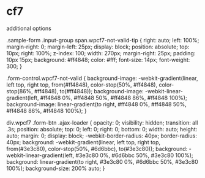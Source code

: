 # cf7
additional options



.sample-form .input-group span.wpcf7-not-valid-tip {
    right: auto;
    left: 100%;
    margin-right: 0;
    margin-left: 25px;
    display: block;
    position: absolute;
    top: 10px;
    right: 100%;
    z-index: 100;
    width: 270px;
    margin-right: 25px;
    padding: 10px 15px;
    background: #ff4848;
    color: #fff;
    font-size: 14px;
    font-weight: 300;
}

.form-control.wpcf7-not-valid {
    background-image: -webkit-gradient(linear, left top, right top, from(#ff4848), color-stop(50%, #ff4848), color-stop(86%, #ff4848), to(#ff4848));
    background-image: -webkit-linear-gradient(left, #ff4848 0%, #ff4848 50%, #ff4848 86%, #ff4848 100%);
    background-image: linear-gradient(to right, #ff4848 0%, #ff4848 50%, #ff4848 86%, #ff4848 100%);
}

div.wpcf7 .form-btn .ajax-loader {
    opacity: 0;
    visibility: hidden;
    transition: all .3s;
    position: absolute;
    top: 0;
    left: 0;
    right: 0;
    bottom: 0;
    width: auto;
    height: auto;
    margin: 0;
    display: block;
    -webkit-border-radius: 40px;
    border-radius: 40px;
    background: -webkit-gradient(linear, left top, right top, from(#3e3c80), color-stop(50%, #6d6bbc), to(#3e3c80));
    background: -webkit-linear-gradient(left, #3e3c80 0%, #6d6bbc 50%, #3e3c80 100%);
    background: linear-gradient(to right, #3e3c80 0%, #6d6bbc 50%, #3e3c80 100%);
    background-size: 200% auto;
}
